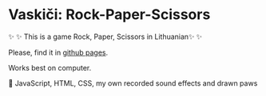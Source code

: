 # Vaskiči: Rock-Paper-Scissors

✨ ✨ This is a game Rock, Paper, Scissors in Lithuanian✨ ✨ 

Please, find it in <a href="https://makingbiscuits.github.io/Vaski-i-Rock-Paper-Scissors-/">github pages</a>.

Works best on computer.

:rocket: JavaScript, HTML, CSS, my own recorded sound effects and drawn paws
